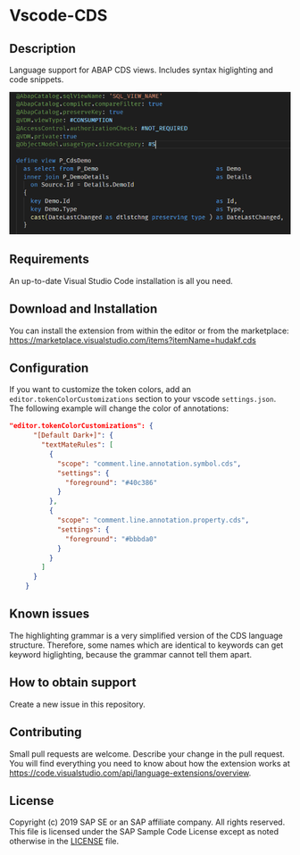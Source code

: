 # Vscode-CDS


## Description

Language support for ABAP CDS views. Includes syntax higlighting and code snippets.

![sample screenshot](screenshot.png)

## Requirements

An up-to-date Visual Studio Code installation is all you need.

## Download and Installation

You can install the extension from within the editor or from the marketplace:
https://marketplace.visualstudio.com/items?itemName=hudakf.cds

## Configuration

If you want to customize the token colors, add an `editor.tokenColorCustomizations` section to your vscode `settings.json`. The following example will change the color of annotations:

```json
"editor.tokenColorCustomizations": {
      "[Default Dark+]": {
        "textMateRules": [
          {
            "scope": "comment.line.annotation.symbol.cds",
            "settings": {
              "foreground": "#40c386"
            }
          },
          {
            "scope": "comment.line.annotation.property.cds",
            "settings": {
              "foreground": "#bbbda0"
            }
          }
        ]
      }
    }
```

## Known issues

The highlighting grammar is a very simplified version of the CDS language structure. Therefore, some names which are identical to keywords can get keyword higlighting, because the grammar cannot tell them apart.

## How to obtain support

Create a new issue in this repository.

## Contributing

Small pull requests are welcome. Describe your change in the pull request. You will find everything you need to know about how the extension works at https://code.visualstudio.com/api/language-extensions/overview.

## License

Copyright (c) 2019 SAP SE or an SAP affiliate company. All rights reserved.
This file is licensed under the SAP Sample Code License except as noted otherwise in the [LICENSE](license.md) file.
